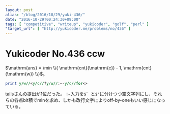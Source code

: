 ```yaml
---
layout: post
alias: "/blog/2016/10/29/yuki-436/"
date: "2016-10-29T00:24:30+09:00"
tags: [ "competitive", "writeup", "yukicoder", "golf", "perl" ]
"target_url": [ "http://yukicoder.me/problems/no/436" ]
---
```


# Yukicoder No.436 ccw

$\mathrm{ans} = \min \\{ \mathrm{cnt}(\mathrm{c}) - 1, \mathrm{cnt}(\mathrm{w}) \\}$。

``` perl
print y/w//<y/c//?y/w//:~-y/c//for<>
```

[tailsさんの提出](http://yukicoder.me/submissions/126669)が$1$位だった。
`!~`入力を``$` ``と`$'`に分けつつ空文字列にし、それらの各点bit積でminを求め、しかも改行文字によりoff-by-oneもいい感じになっている。
